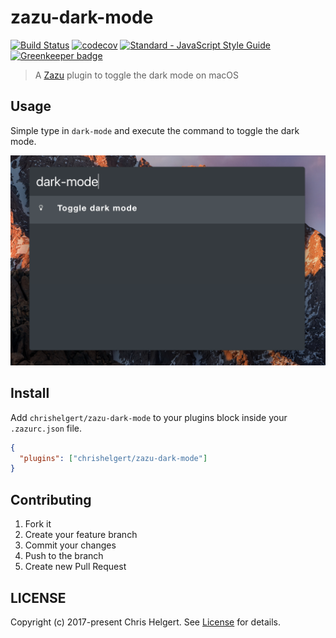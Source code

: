 # zazu-dark-mode

[![Build Status](https://travis-ci.org/chrishelgert/zazu-dark-mode.svg?branch=master)](https://travis-ci.org/chrishelgert/zazu-dark-mode)
[![codecov](https://codecov.io/gh/chrishelgert/zazu-dark-mode/branch/master/graph/badge.svg)](https://codecov.io/gh/chrishelgert/zazu-dark-mode)
[![Standard - JavaScript Style Guide](https://img.shields.io/badge/code_style-standard-brightgreen.svg)](https://standardjs.com)
[![Greenkeeper badge](https://badges.greenkeeper.io/chrishelgert/zazu-dark-mode.svg)](https://greenkeeper.io/)

> A [Zazu](https://github.com/tinytacoteam/zazu) plugin to toggle the dark mode on macOS

## Usage

Simple type in `dark-mode` and execute the command to toggle the dark mode.

![screenshot](./screenshot.png)

## Install

Add `chrishelgert/zazu-dark-mode` to your plugins block inside your `.zazurc.json` file.

```json
{
  "plugins": ["chrishelgert/zazu-dark-mode"]
}
```

## Contributing

1. Fork it
2. Create your feature branch
3. Commit your changes
4. Push to the branch
5. Create new Pull Request

## LICENSE

Copyright (c) 2017-present Chris Helgert. See [License](./LICENSE) for details.
